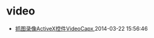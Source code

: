 # video
* [抓图录像ActiveX控件VideoCapx](/2014/2014-03-22-activex-videocapx-video-capture),2014-03-22 15:56:46
